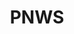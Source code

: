 ---
title: PNWS
crosslinks:
- TheMagnusArchives
- limetown
- xkcd
- Thetruthishere
- Solving_A858
- funny
---